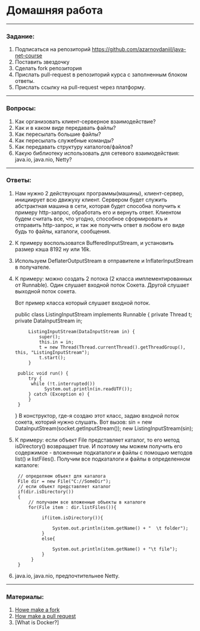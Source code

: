 # Домашняя работа

---

### Задание:

1. Подписаться на репозиторий https://github.com/azarnovdaniil/java-net-course
2. Поставить звездочку 
3. Сделать fork репозитория
4. Прислать pull-request в репозиторий курса с заполненным блоком ответы.
5. Прислать ссылку на pull-request через платформу.

---

### Вопросы:

1. Как организовать клиент-серверное взаимодействие?
2. Как и в каком виде передавать файлы?
3. Как пересылать большие файлы?
4. Как пересылать служебные команды?
5. Как передавать структуру каталогов/файлов?
6. Какую библиотеку использовать для сетевого взаимодействия: java.io, java.nio, Netty?

---

### Ответы:

1. Нам нужно 2 действующих программы(машины), клиент-сервер, инициирует всю движуху клиент.
   Сервером будет служить абстрактная машина в сети, которая будет способна получить к примеру http-запрос, обработать его и вернуть ответ.
   Клиентом будем считать все, что угодно, способное сформировать и отправить http-запрос, и так же получить ответ в любом его виде будь то файлы, каталоги, сообщения.

2. К примеру воспользоватся BufferedInputStream, и установить размер кэша 8192 ну или 16k.
   
3. Используем DeflaterOutputStream в отправителе и InflaterInputStream в получателе.
   
4. К примеру: можно создать 2 потока (2 класса имплементированных от Runnable).
   Один слушает входной поток Сокета.
   Другой слушает выходной поток сокета.

    Вот пример класса который слушает входной поток.

    public class ListingInputStream implements Runnable {
            private Thread t;
            private DataInputStream in;

            ListingInputStream(DataInputStream in) {
                super();
                this.in = in;
                t = new Thread(Thread.currentThread().getThreadGroup(), this, "ListingInputStream");
                t.start();
            }
        
        public void run() {
            try {
             while (!t.interrupted())
                  System.out.println(in.readUTF());
            } catch (Exception e) {
            }
        }
    }
        В конструктор, где-я создаю этот класс, задаю входной поток сокета, которий нужно слушать.
        Вот вызов:
        sin = new DataInputStream(socket.getInputStream());
        new ListingInputStream(sin);

5. К примеру: если объект File представляет каталог, то его метод isDirectory() возвращает true. И поэтому мы можем получить его содержимое - вложенные подкаталоги и файлы с помощью методов list() и listFiles(). 
   Получим все подкаталоги и файлы в определенном каталоге:
   
        // определяем объект для каталога
        File dir = new File("C://SomeDir");
        // если объект представляет каталог
        if(dir.isDirectory())
        {
            // получаем все вложенные объекты в каталоге
            for(File item : dir.listFiles()){
              
                 if(item.isDirectory()){
                      
                     System.out.println(item.getName() + "  \t folder");
                 }
                 else{
                      
                     System.out.println(item.getName() + "\t file");
                 }
             }
        }

6. java.io, java.nio, предпочтительнее Netty.

---

### Материалы:

1. [Howe make a fork](https://docs.github.com/en/github/getting-started-with-github/fork-a-repo)
2. [How make a pull request](https://docs.github.com/en/github/collaborating-with-issues-and-pull-requests/creating-a-pull-request)
3. [What is Docker?]
